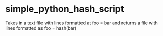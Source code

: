 # simple_python_hash_script
Takes in a text file with lines formatted at foo = bar and returns a file with lines formatted as foo = hash(bar)
